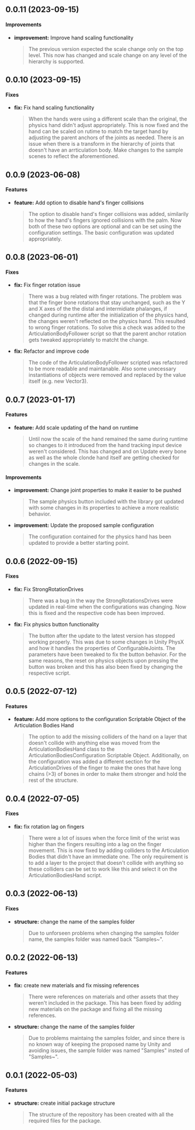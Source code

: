 ## 0.0.11 (2023-09-15)

#### Improvements

* **improvement:** Improve hand scaling functionality
  > The previous version expected the scale change only on the top level. This now has changed and scale change on any level of the hierarchy is supported.

## 0.0.10 (2023-09-15)

#### Fixes

* **fix:** Fix hand scaling functionality
  > When the hands were using a different scale than the original, the physics hand didn't adjust appropriately. This is now fixed and the hand can be scaled on rutime to match the target hand by adjusting the parent anchors of the joints as needed. There is an issue when there is a transform in the hierarchy of joints that doesn't have an arrticulation body. Make changes to the sample scenes to reflect the aforementioned.

## 0.0.9 (2023-06-08)

#### Features

* **feature:** Add option to disable hand's finger collisions
  > The option to disable hand's finger collisions was added, similarily to how the hand's fingers ignored collisions with the palm. Now both of these two options are optional and can be set using the configuration settings. The basic configuration was updated appropriately.

## 0.0.8 (2023-06-01)

#### Fixes

* **fix:** Fix finger rotation issue
  > There was a bug related with finger rotations. The problem was that the finger bone rotations that stay unchanged, such as the Y and X axes of the the distal and intermidiate phalanges, if changed during runtime after the initialization of the physics hand, the changes weren't reflected on the physics hand. This resulted to wrong finger rotations. To solve this a check was added to the ArticulationBodyFollower script so that the parent anchor rotation gets tweaked appropriately to matcht the change.

* **fix:** Refactor and improve code
  > The code of the ArticulationBodyFollower scripted was refactored to be more readable and maintanable. Also some unecessary instantiations of objects were removed and replaced by the value itself (e.g. new Vector3).

## 0.0.7 (2023-01-17)

#### Features

* **feature:** Add scale updating of the hand on runtime
  > Until now the scale of the hand remained the same during runtime so changes to it introduced from the hand tracking input device weren't considered. This has changed and on Update every bone as well as the whole clonde hand itself are getting checked for changes in the scale.

#### Improvements

* **improvement:** Change joint properties to make it easier to be pushed
  > The sample physics button included with the library got updated with some changes in its properties to achieve a more realistic behavior.

* **improvement:** Update the proposed sample configuration
  > The configuration contained for the physics hand has been updated to provide a better starting point.

## 0.0.6 (2022-09-15)

#### Fixes

* **fix:** Fix StrongRotationDrives
  > There was a bug in the way the StrongRotationsDrives were updated in real-time when the configurations was changing. Now this is fixed and the respective code has been improved.

* **fix:** Fix physics button functionality
  > The button after the update to the latest version has stopped working properly. This was due to some changes in Unity PhysX and how it handles the properties of ConfigurableJoints. The parameters have been tweaked to fix the button behavior. For the same reasons, the reset on physics objects upon pressing the button was broken and this has also been fixed by changing the respective script.

## 0.0.5 (2022-07-12)

#### Features

* **feature:** Add more options to the configuration Scriptable Object of the Articulation Bodies Hand
  > The option to add the missing colliders of the hand on a layer that doesn't collide with anything else was moved from the ArticulationBodiesHand class to the ArticulationBodiesConfiguration Scriptable Object. Additionally, on the configuration was added a different section for the ArticulationDrives of the finger to make the ones that have long chains (>3) of bones in order to make them stronger and hold the rest of the structure.

## 0.0.4 (2022-07-05)

#### Fixes

* **fix:** fix rotation lag on fingers
  > There were a lot of issues when the force limit of the wrist was higher than the fingers resulting into a lag on the finger movement. This is now fixed by adding colliders to the Articulation Bodies that didn't have an immediate one. The only requirement is to add a layer to the project that doesn't collide with anything so these colliders can be set to work like this and select it on the ArticulationBodiesHand script.

## 0.0.3 (2022-06-13)

#### Fixes

* **structure:** change the name of the samples folder
  > Due to unforseen problems when changing the samples folder name, the samples folder was named back "Samples~".

## 0.0.2 (2022-06-13)

#### Features

* **fix:** create new materials and fix missing references
  > There were references on materials and other assets that they weren't included in the package. This has been fixed by adding new materials on the package and fixing all the missing references.

* **structure:** change the name of the samples folder
  > Due to problems maintaing the samples folder, and since there is no known way of keeping the proposed name by Unity and avoiding issues, the sample folder was named "Samples" insted of "Samples~".

## 0.0.1 (2022-05-03)

#### Features

* **structure:** create initial package structure
  > The structure of the repository has been created with all the required files for the package.

